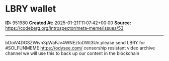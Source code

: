 # LBRY wallet

**ID:** 951980
**Created At:** 2025-01-21T11:07:42+00:00
**Source:** https://codeberg.org/introspector/meta-meme/issues/53

---

bDoiV4DGSZWivn3pWaFJv4WNEztoDWt3Un please send LBRY for #SOLFUNMEME https://odysee.com/ censorship resistant video archive channel we will use this to back up our content in the blockchain